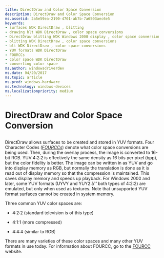 ```yaml
---
title: DirectDraw and Color Space Conversion
description: DirectDraw and Color Space Conversion
ms.assetid: 2a5e59ea-2190-4701-ab7b-7a6503aec6e5
keywords:
- surfaces WDK DirectDraw , blitting
- drawing blt WDK DirectDraw , color space conversions
- DirectDraw blitting WDK Windows 2000 display , color space conversions
- blitting WDK DirectDraw , color space conversions
- blt WDK DirectDraw , color space conversions
- YUV formats WDK DirectDraw
- FOURCCs
- color space WDK DirectDraw
- converting color space
ms.author: windowsdriverdev
ms.date: 04/20/2017
ms.topic: article
ms.prod: windows-hardware
ms.technology: windows-devices
ms.localizationpriority: medium
---
```


# DirectDraw and Color Space Conversion


## <span id="ddk_directdraw_and_color_space_conversion_gg"></span><span id="DDK_DIRECTDRAW_AND_COLOR_SPACE_CONVERSION_GG"></span>


DirectDraw allows surfaces to be created and stored in YUV formats. Four Character Codes ([*FOURCCs*](https://msdn.microsoft.com/library/windows/hardware/ff556280#wdkgloss-fourcc)) denote what color space conversions are being used. Then, during the overlay process, the image is converted to 16-bit RGB. YUV 4:2:2 is effectively the same density as 16 bits per pixel (bpp), but the color fidelity is better. The image can be written in as YUV and go into display memory as RGB, but normally the translation is done as it is read out of display memory so that the compression is maintained. This saves display memory and speeds up playback. For Windows 2000 and later, some YUV formats (UYVY and YUY2 âˆ’ both types of 4:2:2) are emulated, but only when used as textures. Note that unsupported YUV format surfaces cannot be created in system memory.

Three common YUV color spaces are:

-   4:2:2 (standard television is of this type)

-   4:1:1 (more compressed)

-   4:4:4 (similar to RGB)

There are many varieties of these color spaces and many other YUV formats in use today. For information about FOURCC, go to the [FOURCC](http://go.microsoft.com/fwlink/p/?linkid=8697) website.

 

 





